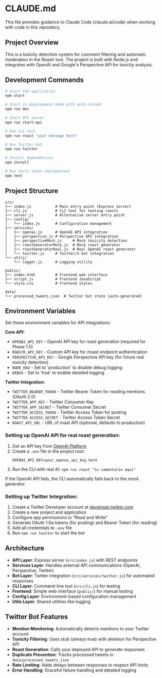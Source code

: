 # CLAUDE.md

This file provides guidance to Claude Code (claude.ai/code) when working with code in this repository.

## Project Overview

This is a toxicity detection system for comment filtering and automatic moderation in the Roastr tool. The project is built with Node.js and integrates with OpenAI and Google's Perspective API for toxicity analysis.

## Development Commands

```bash
# Start the application
npm start

# Start in development mode with auto-reload
npm run dev

# Start API server
npm run start:api

# Use CLI tool
npm run roast "your message here"

# Run Twitter bot
npm run twitter

# Install dependencies
npm install

# Run tests (when implemented)
npm test
```

## Project Structure

```
src/
├── index.js           # Main entry point (Express server)
├── cli.js             # CLI tool for testing roasts
├── server.js          # Alternative server entry point
├── config/
│   └── index.js       # Configuration management
├── services/
│   ├── openai.js      # OpenAI API integration
│   ├── perspective.js # Perspective API integration
│   ├── perspectiveMock.js     # Mock toxicity detection
│   ├── roastGeneratorMock.js  # Mock roast generator
│   ├── roastGeneratorReal.js  # Real OpenAI roast generator
│   └── twitter.js     # Twitter/X bot integration
└── utils/
    └── logger.js      # Logging utility

public/
├── index.html         # Frontend web interface
├── script.js          # Frontend JavaScript
└── style.css          # Frontend styles

data/
└── processed_tweets.json  # Twitter bot state (auto-generated)
```

## Environment Variables

Set these environment variables for API integrations:

**Core API:**
- `OPENAI_API_KEY` - OpenAI API key for roast generation (required for Phase 1.5)
- `ROASTR_API_KEY` - Custom API key for /roast endpoint authentication
- `PERSPECTIVE_API_KEY` - Google Perspective API key (for future real toxicity detection)
- `NODE_ENV` - Set to 'production' to disable debug logging
- `DEBUG` - Set to 'true' to enable detailed logging

**Twitter Integration:**
- `TWITTER_BEARER_TOKEN` - Twitter Bearer Token for reading mentions (OAuth 2.0)
- `TWITTER_APP_KEY` - Twitter Consumer Key
- `TWITTER_APP_SECRET` - Twitter Consumer Secret  
- `TWITTER_ACCESS_TOKEN` - Twitter Access Token for posting
- `TWITTER_ACCESS_SECRET` - Twitter Access Token Secret
- `ROAST_API_URL` - URL of roast API (optional, defaults to production)

### Setting up OpenAI API for real roast generation:

1. Get an API key from [OpenAI Platform](https://platform.openai.com/api-keys)
2. Create a `.env` file in the project root:
   ```
   OPENAI_API_KEY=your_openai_api_key_here
   ```
3. Run the CLI with real AI: `npm run roast "tu comentario aquí"`

If the OpenAI API fails, the CLI automatically falls back to the mock generator.

### Setting up Twitter Integration:

1. Create a Twitter Developer account at [developer.twitter.com](https://developer.twitter.com)
2. Create a new project and application
3. Configure app permissions to "Read and Write" 
4. Generate OAuth 1.0a tokens (for posting) and Bearer Token (for reading)
5. Add all credentials to `.env` file
6. Run `npm run twitter` to start the bot

## Architecture

- **API Layer**: Express server (`src/index.js`) with REST endpoints
- **Services Layer**: Handles external API communications (OpenAI, Perspective, Twitter)
- **Bot Layer**: Twitter integration (`src/services/twitter.js`) for automated responses
- **CLI Layer**: Command-line tool (`src/cli.js`) for testing
- **Frontend**: Simple web interface (`public/`) for manual testing
- **Config Layer**: Environment-based configuration management
- **Utils Layer**: Shared utilities like logging

## Twitter Bot Features

- **Mention Monitoring**: Automatically detects mentions to your Twitter account
- **Toxicity Filtering**: Uses stub (always true) with skeleton for Perspective API
- **Roast Generation**: Calls your deployed API to generate responses
- **Duplicate Prevention**: Tracks processed tweets in `data/processed_tweets.json`
- **Rate Limiting**: Adds delays between responses to respect API limits
- **Error Handling**: Graceful failure handling and detailed logging